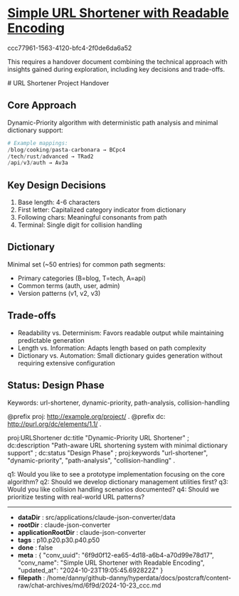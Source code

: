 # [Simple URL Shortener with Readable Encoding](https://claude.ai/chat/6f9d0f12-ea65-4d18-a6b4-a70d99e78d17)

ccc77961-1563-4120-bfc4-2f0de6da6a52

 <antThinking>This requires a handover document combining the technical approach with insights gained during exploration, including key decisions and trade-offs.</antThinking>

<antArtifact identifier="url-shortener-handover" type="text/markdown" title="URL Shortener Project Handover">
# URL Shortener Project Handover

## Core Approach
Dynamic-Priority algorithm with deterministic path analysis and minimal dictionary support:

```python
# Example mappings:
/blog/cooking/pasta-carbonara → BCpc4
/tech/rust/advanced → TRad2
/api/v3/auth → Av3a
```

## Key Design Decisions
1. Base length: 4-6 characters
2. First letter: Capitalized category indicator from dictionary
3. Following chars: Meaningful consonants from path
4. Terminal: Single digit for collision handling

## Dictionary
Minimal set (~50 entries) for common path segments:
- Primary categories (B=blog, T=tech, A=api)
- Common terms (auth, user, admin)
- Version patterns (v1, v2, v3)

## Trade-offs
- Readability vs. Determinism: Favors readable output while maintaining predictable generation
- Length vs. Information: Adapts length based on path complexity
- Dictionary vs. Automation: Small dictionary guides generation without requiring extensive configuration

## Status: Design Phase
Keywords: url-shortener, dynamic-priority, path-analysis, collision-handling

@prefix proj: <http://example.org/project/> .
@prefix dc: <http://purl.org/dc/elements/1.1/> .

proj:URLShortener 
    dc:title "Dynamic-Priority URL Shortener" ;
    dc:description "Path-aware URL shortening system with minimal dictionary support" ;
    dc:status "Design Phase" ;
    proj:keywords "url-shortener", "dynamic-priority", "path-analysis", "collision-handling" .
</antArtifact>

q1: Would you like to see a prototype implementation focusing on the core algorithm?
q2: Should we develop dictionary management utilities first?
q3: Would you like collision handling scenarios documented?
q4: Should we prioritize testing with real-world URL patterns?

---

* **dataDir** : src/applications/claude-json-converter/data
* **rootDir** : claude-json-converter
* **applicationRootDir** : claude-json-converter
* **tags** : p10.p20.p30.p40.p50
* **done** : false
* **meta** : {
  "conv_uuid": "6f9d0f12-ea65-4d18-a6b4-a70d99e78d17",
  "conv_name": "Simple URL Shortener with Readable Encoding",
  "updated_at": "2024-10-23T19:05:45.692822Z"
}
* **filepath** : /home/danny/github-danny/hyperdata/docs/postcraft/content-raw/chat-archives/md/6f9d/2024-10-23_ccc.md